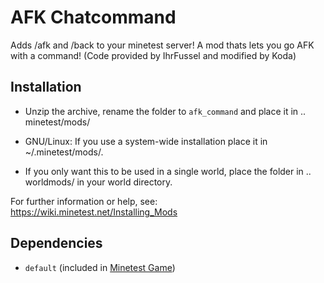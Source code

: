 # AFK Chatcommand

Adds /afk and /back to your minetest server!
A mod thats lets you go AFK with a command! (Code provided by IhrFussel and modified by Koda)


## Installation 

- Unzip the archive, rename the folder to `afk_command` and
place it in .. minetest/mods/

- GNU/Linux: If you use a system-wide installation place
    it in ~/.minetest/mods/.

- If you only want this to be used in a single world, place
    the folder in .. worldmods/ in your world directory.

For further information or help, see:\
<https://wiki.minetest.net/Installing_Mods>

## Dependencies

- `default` (included in [Minetest Game](https://github.com/minetest/minetest_game))
